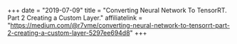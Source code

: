 +++
date = "2019-07-09"
title = "Converting Neural Network To TensorRT. Part 2 Creating a Custom Layer."
affiliatelink = "https://medium.com/@r7vme/converting-neural-network-to-tensorrt-part-2-creating-a-custom-layer-5297ee694d8"
+++
